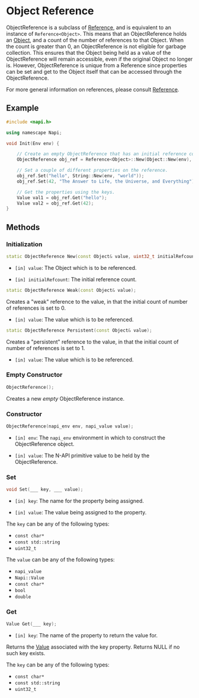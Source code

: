 # Object Reference

ObjectReference is a subclass of [Reference](reference.md), and is equivalent to an instance of `Reference<Object>`. This means that an ObjectReference holds an [Object](object.md), and a count of the number of references to that Object. When the count is greater than 0, an ObjectReference is not eligible for garbage collection. This ensures that the Object being held as a value of the ObjectReference will remain accessible, even if the original Object no longer is. However, ObjectReference is unique from a Reference since properties can be set and get to the Object itself that can be accessed through the ObjectReference.

For more general information on references, please consult [Reference](referenc.md).

## Example
```cpp
#include <napi.h>

using namescape Napi;

void Init(Env env) {

    // Create an empty ObjectReference that has an initial reference count of 2.
    ObjectReference obj_ref = Reference<Object>::New(Object::New(env), 2);

    // Set a couple of different properties on the reference.
    obj_ref.Set("hello", String::New(env, "world"));
    obj_ref.Set(42, "The Answer to Life, the Universe, and Everything");

    // Get the properties using the keys.
    Value val1 = obj_ref.Get("hello");
    Value val2 = obj_ref.Get(42);
}
```

## Methods

### Initialization

```cpp
static ObjectReference New(const Object& value, uint32_t initialRefcount = 0);
```

* `[in] value`: The Object which is to be referenced.

* `[in] initialRefcount`: The initial reference count.

```cpp
static ObjectReference Weak(const Object& value);
```

Creates a "weak" reference to the value, in that the initial count of number of references is set to 0.

* `[in] value`: The value which is to be referenced.

```cpp
static ObjectReference Persistent(const Object& value);
```

Creates a "persistent" reference to the value, in that the initial count of number of references is set to 1.

* `[in] value`: The value which is to be referenced.

### Empty Constructor

```cpp
ObjectReference();
```

Creates a new _empty_ ObjectReference instance.

### Constructor

```cpp
ObjectReference(napi_env env, napi_value value);
```

* `[in] env`: The `napi_env` environment in which to construct the ObjectReference object.

* `[in] value`: The N-API primitive value to be held by the ObjectReference.

### Set
```cpp
void Set(___ key, ___ value);
```

* `[in] key`: The name for the property being assigned.

* `[in] value`: The value being assigned to the property.

The `key` can be any of the following types:
- `const char*`
- `const std::string`
- `uint32_t`

The `value` can be any of the following types:
- `napi_value`
- `Napi::Value`
- `const char*`
- `bool`
- `double`

### Get

```cpp
Value Get(___ key);
```

* `[in] key`: The name of the property to return the value for.

Returns the [Value](value.md) associated with the key property. Returns NULL if no such key exists.

The `key` can be any of the following types:
- `const char*`
- `const std::string`
- `uint32_t`

